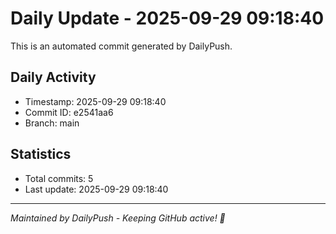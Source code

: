# Daily Update - 2025-09-29 09:18:40

This is an automated commit generated by DailyPush.

## Daily Activity
- Timestamp: 2025-09-29 09:18:40
- Commit ID: e2541aa6
- Branch: main

## Statistics
- Total commits: 5
- Last update: 2025-09-29 09:18:40

---
*Maintained by DailyPush - Keeping GitHub active! 🚀*
